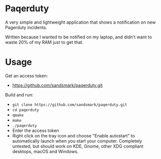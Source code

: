 Paqerduty
=========

A very simple and lightweight application that shows a notification on new
Pagerduty incidents.

Written because I wanted to be notified on my laptop, and didn't want to waste
20% of my RAM just to get that.

Usage
=====

Get an access token:
 - https://github.com/sandsmark/paqerduty.git

Build and run:
 - `git clone https://github.com/sandsmark/paqerduty.git`
 - `cd paqerduty`
 - `qmake`
 - `make`
 - `./paqerduty`
 - Enter the access token
 - Right click on the tray icon and choose "Enable autostart" to automatically
   launch when you start your computer. Completely untested, but should work on
   KDE, Gnome, other XDG compliant desktops, macOS and Windows.
